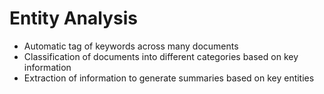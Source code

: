 # Entity Analysis

* Automatic tag of keywords across many documents
* Classification of documents into different categories based on key information
* Extraction of information to generate summaries based on key entities
